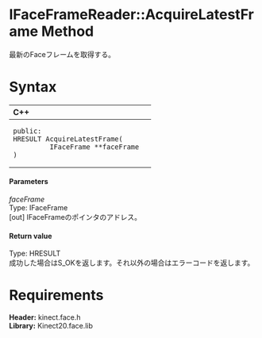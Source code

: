 IFaceFrameReader::AcquireLatestFrame Method  
===========================================  

最新のFaceフレームを取得する。 <span id="syntaxSection"></span>

Syntax  
======  

<table>
<colgroup>
<col width="100%" />
</colgroup>
<thead>
<tr class="header">
<th align="left">C++</th>
</tr>
</thead>
<tbody>
<tr class="odd">
<td align="left"><pre><code>public:  
HRESULT AcquireLatestFrame(  
         IFaceFrame **faceFrame  
)</code></pre></td>
</tr>
</tbody>
</table>

<span id="ID4EG"></span>
#### Parameters  

*faceFrame*    
Type: IFaceFrame  
[out] IFaceFrameのポインタのアドレス。  

<span id="ID4EP"></span>
#### Return value  

Type: HRESULT  
成功した場合はS\_OKを返します。それ以外の場合はエラーコードを返します。  

<span id="requirements"></span>

Requirements  
============  

**Header:** kinect.face.h  
**Library:** Kinect20.face.lib  



<!--Please do not edit the data in the comment block below.-->
<!--
TOCTitle : AcquireLatestFrame Method
RLTitle : IFaceFrameReader::AcquireLatestFrame Method
KeywordK : AcquireLatestFrame method
KeywordK : IFaceFrameReader::AcquireLatestFrame method
KeywordF : IFaceFrameReader::AcquireLatestFrame
KeywordF : AcquireLatestFrame
KeywordF : Microsoft.Kinect.face.IFaceFrameReader.AcquireLatestFrame(IFaceFrame@)
KeywordA : M:Microsoft.Kinect.face.IFaceFrameReader.AcquireLatestFrame(IFaceFrame@)
AssetID : M:Microsoft.Kinect.face.IFaceFrameReader.AcquireLatestFrame(IFaceFrame@)
Locale : en-us
CommunityContent : 1
APIType : Managed
APILocation : 
APIName : Microsoft.Kinect.face.IFaceFrameReader::AcquireLatestFrame
TargetOS : Windows
TopicType : kbSyntax
DevLang : C++
DocSet : K4Wv2
ProjType : K4Wv2Proj
Technology : Kinect for Windows
Product : Kinect for Windows SDK v2
productversion : 20
-->
